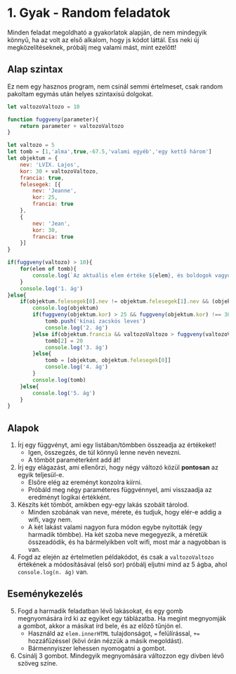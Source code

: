 # 1. Gyak - Random feladatok
Minden feladat megoldható a gyakorlatok alapján, de nem mindegyik könnyű, ha az volt az első alkalom, hogy js kódot láttál. Ess neki új megközelítéseknek, próbálj meg valami mást, mint ezelőtt!
## Alap szintax
Ez nem egy hasznos program, nem csinál semmi értelmeset, csak random pakoltam egymás után helyes szintaxisú dolgokat.
```javascript
let valtozoValtozo = 10

function fuggveny(parameter){
    return parameter + valtozoValtozo
}

let valtozo = 5
let tomb = [1,'alma',true,-67.5,'valami egyéb','egy kettő három']
let objektum = {
    nev: 'LVIX. Lajos',
    kor: 30 + valtozoValtozo,
    francia: true,
    felesegek: [{
        nev: 'Jeanne',
        kor: 25,
        francia: true
    },
    {
        nev: 'Jean',
        kor: 30,
        francia: true
    }]
}

if(fuggveny(valtozo) > 10){
    for(elem of tomb){
        console.log(`Az aktuális elem értéke ${elem}, és boldogok vagyunk.`)
    }
	console.log('1. ág')
}else{
    if(objektum.felesegek[0].nev != objektum.felesegek[1].nev && (objektum.felesegek[0].kor == objektum.felesegek[1].kor || valtozoValtozo < 5)){
        console.log(objektum)
        if(fuggveny(objektum.kor) > 25 && fuggveny(objektum.kor) !== 30){
            tomb.push('kínai zacskós leves')
			console.log('2. ág')
        }else if(objektum.francia && valtozoValtozo > fuggveny(valtozoValtozo)){
            tomb[2] = 20
			console.log('3. ág')
        }else{
            tomb = [objektum, objektum.felesegek[0]]
			console.log('4. ág')
        }
        console.log(tomb)
    }else{
		console.log('5. ág')
	}
}
```

## Alapok
1. Írj egy függvényt, ami egy listában/tömbben összeadja az értékeket!
    - Igen, összegzés, de túl könnyű lenne nevén nevezni.
    - A tömböt paraméterként add át!
2. Írj egy elágazást, ami ellenőrzi, hogy négy változó közül **pontosan** az egyik teljesül-e.
    - Elsőre elég az ereményt konzolra kiírni.
    - Próbáld meg négy paraméteres függvénnyel, ami visszaadja az eredményt logikai értékként.
3. Készíts két tömböt, amikben egy-egy lakás szobáit tárolod.
    - Minden szobának van neve, mérete, és tudjuk, hogy elér-e addig a wifi, vagy nem.
    - A két lakást valami nagyon fura módon egybe nyitották (egy harmadik tömbbe). Ha két szoba neve megegyezik, a méretük összeadódik, és ha bármelyikben volt wifi, most már a nagyobban is van.
4. Fogd az elején az értelmetlen példakódot, és csak a ```valtozoValtozo``` értékének a módosításával (első sor) próbálj eljutni mind az 5 ágba, ahol ```console.log(n. ág)``` van.

## Eseménykezelés
5. Fogd a harmadik feladatban lévő lakásokat, és egy gomb megnyomására írd ki az egyiket egy táblázatba. Ha megint megnyomják a gombot, akkor a másikat írd bele, és az előző tűnjön el.
    - Használd az ```elem.innerHTML``` tulajdonságot, ```=``` felülírással, ```+=``` hozzáfűzéssel (kövi órán nézzük a másik megoldást).
    - Bármennyiszer lehessen nyomogatni a gombot.
6. Csinálj 3 gombot. Mindegyik megnyomására változzon egy divben lévő szöveg színe.